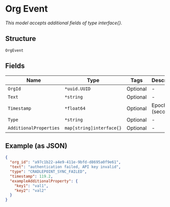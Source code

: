 
# Org Event

*This model accepts additional fields of type interface{}.*

## Structure

`OrgEvent`

## Fields

| Name | Type | Tags | Description |
|  --- | --- | --- | --- |
| `OrgId` | `*uuid.UUID` | Optional | - |
| `Text` | `*string` | Optional | - |
| `Timestamp` | `*float64` | Optional | Epoch (seconds) |
| `Type` | `*string` | Optional | - |
| `AdditionalProperties` | `map[string]interface{}` | Optional | - |

## Example (as JSON)

```json
{
  "org_id": "a97c1b22-a4e9-411e-9bfd-d8695a0f9e61",
  "text": "authentication failed, API key invalid",
  "type": "CRADLEPOINT_SYNC_FAILED",
  "timestamp": 119.2,
  "exampleAdditionalProperty": {
    "key1": "val1",
    "key2": "val2"
  }
}
```

